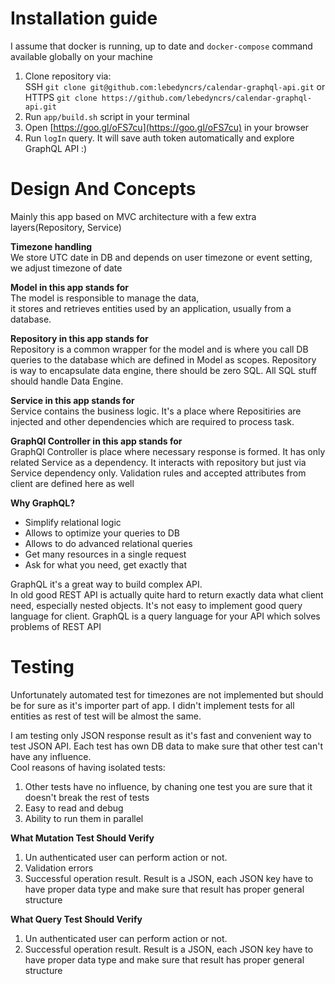 # Installation guide
I assume that docker is running, up to date and ```docker-compose``` command available globally on your machine  
1. Clone repository via:  
  SSH ```git clone git@github.com:lebedyncrs/calendar-graphql-api.git``` or  
  HTTPS ```git clone https://github.com/lebedyncrs/calendar-graphql-api.git```
2. Run ```app/build.sh``` script in your terminal
3. Open [https://goo.gl/oFS7cu](https://goo.gl/oFS7cu) in your browser
4. Run ```logIn``` query. It will save auth token automatically and explore GraphQL API :)


# Design And Concepts
Mainly this app based on MVC architecture with a few extra layers(Repository, Service)

**Timezone handling**  
We store UTC date in DB and depends on user timezone or event setting, we adjust timezone of date

**Model in this app stands for**  
The model is responsible to manage the data,  
it stores and retrieves entities used by an application, usually from a database. 

**Repository in this app stands for**  
Repository is a common wrapper for the model and is where you call DB queries to the database which are defined in Model as scopes. Repository is way to encapsulate data engine, there should be zero SQL. All SQL stuff should handle Data Engine.

**Service in this app stands for**   
Service contains the business logic. It's a place where Repositiries are injected and other dependencies which are required to process task.

**GraphQl Controller in this app stands for**  
GraphQl Controller is place where necessary response is formed. It has only related Service as a dependency.
It interacts with repository but just via Service dependency only. Validation rules and accepted attributes from client are defined here as well


**Why GraphQL?**  
* Simplify relational logic
* Allows to optimize your queries to DB
* Allows to do advanced relational queries
* Get many resources in a single request
* Ask for what you need, get exactly that

GraphQL it's a great way to build complex API.  
In old good REST API is actually quite hard to return exactly data what client need, especially nested objects. 
It's not easy to implement good query language for client. 
GraphQL is a query language for your API which solves problems of REST API


# Testing
Unfortunately automated test for timezones are not implemented but should be for sure as it's importer part of app.
I didn't implement tests for all entities as rest of test will be almost the same.  

I am testing only JSON response result as it's fast and convenient way to test JSON API.
Each test has own DB data to make sure that other test can't have any influence.   
Cool reasons of having isolated tests:
1. Other tests have no influence, by chaning one test you are sure that it doesn't break the rest of tests  
2. Easy to read and debug 
3. Ability to run them in parallel

**What Mutation Test Should Verify**
1. Un authenticated user can perform action or not.
2. Validation errors
3. Successful operation result. Result is a JSON, each JSON key have to have proper data type and make sure that result has proper general structure  

**What Query Test Should Verify**
1. Un authenticated user can perform action or not.
2. Successful operation result. Result is a JSON, each JSON key have to have proper data type and make sure that result has proper general structure
